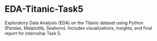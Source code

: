 # EDA-Titanic-Task5
Exploratory Data Analysis (EDA) on the Titanic dataset using Python (Pandas, Matplotlib, Seaborn). Includes visualizations, insights, and final report for internship Task 5.
